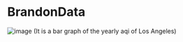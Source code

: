 # BrandonData 
![image](https://user-images.githubusercontent.com/91635769/142286118-36af0062-d16d-4a50-bb6b-0e7d5b87ddb6.png) 
(It is a bar graph of the yearly aqi of Los Angeles)
